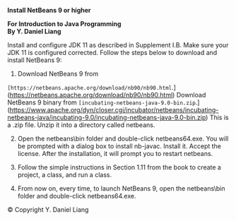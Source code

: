 **Install NetBeans 9 or higher**

**For Introduction to Java Programming\
By Y. Daniel Liang**

Install and configure JDK 11 as described in Supplement I.B. Make sure
your JDK 11 is configured corrected. Follow the steps below to download
and install NetBeans 9:

1.  Download NetBeans 9 from

`[https://netbeans.apache.org/download/nb90/nb90.html`.](https://netbeans.apache.org/download/nb90/nb90.html)
Download NetBeans 9 binary from
`[incubating-netbeans-java-9.0-bin.zip`.](https://www.apache.org/dyn/closer.cgi/incubator/netbeans/incubating-netbeans-java/incubating-9.0/incubating-netbeans-java-9.0-bin.zip)
This is a .zip file. Unzip it into a directory called netbeans.

2.  Open the netbeans\\bin folder and double-click netbeans64.exe. You
    will be prompted with a dialog box to install nb-javac. Install it.
    Accept the license. After the installation, it will prompt you to
    restart netbeans.

3.  Follow the simple instructions in Section 1.11 from the book to
    create a project, a class, and run a class.

4.  From now on, every time, to launch NetBeans 9, open the
    netbeans\\bin folder and double-click netbeans64.exe.

© Copyright Y. Daniel Liang
